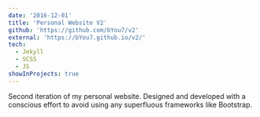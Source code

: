 ```yaml
---
date: '2016-12-01'
title: 'Personal Website V2'
github: 'https://github.com/bYou7/v2'
external: 'https://bYou7.github.io/v2/'
tech:
  - Jekyll
  - SCSS
  - JS
showInProjects: true
---
```


Second iteration of my personal website. Designed and developed with a conscious effort to avoid using any superfluous frameworks like Bootstrap.
